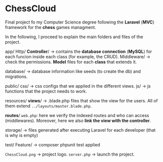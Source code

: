 # ChessCloud

Final project fo my Computer Science degree following the **Laravel** (**MVC**) framework for the **chess** games managment.

In the following, I proceed to explain the main folders and files of the project.

app/
    Http/
        **Controller**/ -> contains the **database connection** (**MySQL**) for each funcion inside each class (for example, the CRUD).
        Middleware/     -> check the permissions.
    **Model** files for each **class** that extends it.
   

database/ -> database information like seeds (to create the db) and migrations.

public/
    css/ -> css configs that we applied in the different views. 
    js/  -> js functions that the project needs to work.

resources/
    **views**/ -> .blade.php files that show the view for the users. All of them extend ``../layouts/master.blade.php``.

**routes**/
   ``web.php``: here we verify the indexed routes and who can access (middlewares). Moreover, here we also **link the view with the controller**.

storage/ -> files generated after executing Laravel for each developer (that is why is empty)

test/
    Feature/ -> composer phpunit test applied

``ChessCloud.png`` -> project logo.
``server.php``     -> launch the project.